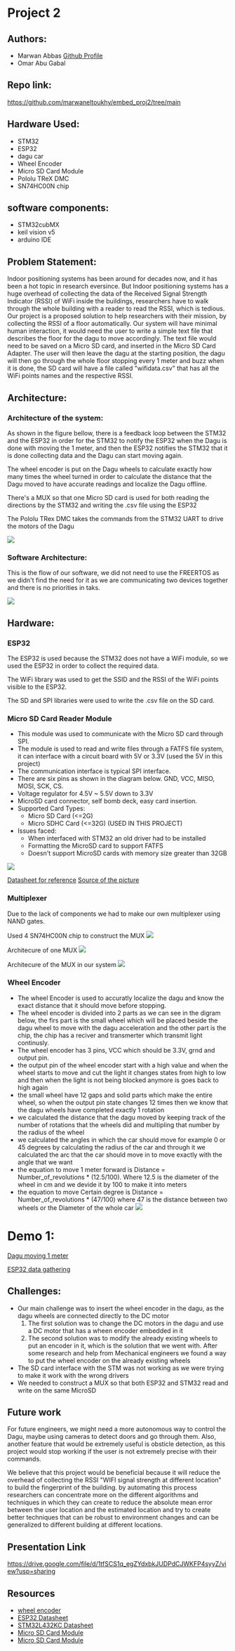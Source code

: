 # Project 2

## Authors: 
- Marwan Abbas        [Github Profile](https://github.com/marwaneltoukhy)
- Omar Abu Gabal

## Repo link:
https://github.com/marwaneltoukhy/embed_proj2/tree/main

## Hardware Used:
- STM32
- ESP32
- dagu car
- Wheel Encoder
- Micro SD Card Module
- Pololu TReX DMC
- SN74HC00N chip

## software components:
- STM32cubMX
- keil vision v5
- arduino IDE 

## Problem Statement: 

Indoor positioning systems has been around for decades now, and it has been a hot topic in research eversince. But Indoor positioning systems has a huge overhead of collecting the data of the Received Signal Strength Indicator (RSSI) of WiFi inside the buildings, researchers have to walk through the whole building with a reader to read the RSSI, which is tedious. Our project is a proposed solution to help researchers with their mission, by collecting the RSSI of a floor automatically. Our system will have minimal human interaction, it would need the user to write a simple text file that describes the floor for the dagu to move accordingly. The text file would need to be saved on a Micro SD card, and inserted in the Micro SD Card Adapter. The user will then leave the dagu at the starting position, the dagu will then go through the whole floor stopping every 1 meter and buzz when it is done, the SD card will have a file called "wifidata.csv" that has all the WiFi points names and the respective RSSI.

## Architecture:

### Architecture of the system:

As shown in the figure bellow, there is a feedback loop between the STM32 and the ESP32 in order for the STM32 to notify the ESP32 when the Dagu is done with moving the 1 meter, and then the ESP32 notifies the STM32 that it is done collecting data and the Dagu can start moving again.

The wheel encoder is put on the Dagu wheels to calculate exactly how many times the wheel turned in order to calculate the distance that the Dagu moved to have accurate readings and localize the Dagu offline.

There's a MUX so that one Micro SD card is used for both reading the directions by the STM32 and writing the .csv file using the ESP32

The Pololu TRex DMC takes the commands from the STM32 UART to drive the motors of the Dagu

![](https://github.com/marwaneltoukhy/embed_proj2/blob/main/media/architecture.png)

### Software Architecture:

This is the flow of our software, we did not need to use the FREERTOS as we didn't find the need for it as we are communicating two devices together and there is no priorities in taks.

![](https://github.com/marwaneltoukhy/embed_proj2/blob/main/archi_des.png)

<!-- ### Black box architecture:
![](https://github.com/marwaneltoukhy/embed_proj2/blob/main/black_box.png)

### Architecture of STM32 with dagu:
![](https://github.com/marwaneltoukhy/embed_proj2/blob/main/proto_desing_1.PNG) -->

## Hardware:

### ESP32

The ESP32 is used because the STM32 does not have a WiFi module, so we used the ESP32 in order to collect the required data. 

The WiFi library was used to get the SSID and the RSSI of the WiFi points visible to the ESP32.

The SD and SPI libraries were used to write the .csv file on the SD card.

### Micro SD Card Reader Module

- This module was used to communicate with the Micro SD card through SPI.
- The module is used to read and write files through a FATFS file system, it can interface with a circuit board with 5V or 3.3V (used the 5V in this project)
- The communication interface is typical SPI interface.
- There are six pins as shown in the diagram below. GND, VCC, MISO, MOSI, SCK, CS.
- Voltage regulator for 4.5V ~ 5.5V down to 3.3V
- MicroSD card connector, self bomb deck, easy card insertion.
- Supported Card Types:
  - Micro SD Card (<=2G)
  - Micro SDHC Card (<=32G) (USED IN THIS PROJECT)
- Issues faced:
  - When interfaced with STM32 an old driver had to be installed
  - Formatting the MicroSD card to support FATFS
  - Doesn't support MicroSD cards with memory size greater than 32GB

![](https://github.com/marwaneltoukhy/embed_proj2/blob/main/media/sd.png)

[Datasheet for reference](http://datalogger.pbworks.com/w/file/fetch/89507207/Datalogger%20-%20SD%20Memory%20Reader%20Datasheet.pdf)
[Source of the picture](https://lastminuteengineers.com/arduino-micro-sd-card-module-tutorial/)

### Multiplexer
Due to the lack of components we had to make our own multiplexer using NAND gates.

Used 4 SN74HC00N chip to construct the MUX
![](https://github.com/marwaneltoukhy/embed_proj2/blob/main/media/nand.png)

Architecure of one MUX
![](https://github.com/marwaneltoukhy/embed_proj2/blob/main/media/mux.png)

Architecure of the MUX in our system
![](https://github.com/marwaneltoukhy/embed_proj2/blob/main/media/mux_archi.png)

### Wheel Encoder

- The wheel Encoder is used to accuratly localize the dagu and know the exact distance that it should move before stopping. 
- The wheel encoder is divided into 2 parts as we can see in the digram below, the firs part is the small wheel which will be placed beside the dagu wheel to move with the dagu acceleration and the other part is the chip, the chip has a reciver and transmerter which transmit light continusly.
- The wheel encoder has 3 pins, VCC which should be 3.3V, grnd and output pin.
- the output pin of the wheel encoder start with a high value and when the wheel starts to move and cut the light it changes states from high to low and then when the light is not being blocked anymore is goes back to high again
- the small wheel have 12 gaps and solid parts which make the entire wheel, so when the output pin state changes 12 times then we know that the dagu wheels have completed exactly 1 rotation 
- we calculated the distance that the dagu moved by keeping track of the number of rotations that the wheels did and multipling that number by the radius of the wheel
- we calculated the angles in which the car should move for example 0 or 45 degrees by calculating the radius of the car and through it we calculated the arc that the car should move in to move exactly with the angle that we want  
- the equation to move 1 meter forward is Distance = Number_of_revolutions * (12.5/100). Where 12.5 is the diameter of the wheel in cm and we devide it by 100 to make it into meters
- the equation to move Certain degree is Distance = Number_of_revolutions * (47/100) where 47 is the distance between two wheels or the Diameter of the whole car
![](https://github.com/marwaneltoukhy/embed_proj2/blob/main/media/wheel_encoder.jpg)


# Demo 1:

[Dagu moving 1 meter](https://drive.google.com/file/d/1-ZOl79PqEXByu9dAtm5cUPRgDmWicd5Q/view?usp=sharing)

[ESP32 data gathering](https://drive.google.com/file/d/1Y1yaBVXY792gIeG7-uqBGNeryCGUzogs/view?usp=sharing)

## Challenges:

- Our main challenge was to insert the wheel encoder in the dagu, as the dagu wheels are connected directly to the DC motor
  1. The first solution was to change the DC motors in the dagu and use a DC motor that has a wheen encoder embedded in it
  2. The second solution was to modify the already existing wheels to put an encoder in it, which is the solution that we went with. After some research and help from Mechanical engineers we found a way to put the wheel encoder on the already existing wheels
- The SD card interface with the STM was not working as we were trying to make it work with the wrong drivers
- We needed to construct a MUX so that both ESP32 and STM32 read and write on the same MicroSD

## Future work
For future engineers, we might need a more autonomous way to control the Dagu, maybe using cameras to detect doors and go through them. Also, another feature that would be extremely useful is obsticle detection, as this project would stop working if the user is not extremely precise with their commands.

We believe that this project would be beneficial because it will reduce the overhead of collecting the RSSI "WIFI signal strength at different location" to build the fingerprint of the building. by automating this process researchers can concentrate more on the different algorithms and techniques in which they can create to reduce the absolute mean error between the user location and the estimated location and try to create better techniques that can be robust to environment changes and can be generalized to different building at different locations. 


## Presentation Link
https://drive.google.com/file/d/1tfSCS1q_egZYdxbkJUDPdCJWKFP4syyZ/view?usp=sharing

## Resources 

- [wheel encoder](https://www.electroschematics.com/motor-speed-sensor-module-circuit/)
- [ESP32 Datasheet](https://www.espressif.com/sites/default/files/documentation/esp32_datasheet_en.pdf)
- [STM32L432KC Datasheet](https://www.st.com/resource/en/datasheet/stm32l432kc.pdf)
- [Micro SD Card Module](https://5.imimg.com/data5/YP/WB/MY-1833510/micro-sd-card-module-for-arduino.pdf)
- [Micro SD Card Module](http://datalogger.pbworks.com/w/file/fetch/89507207/Datalogger%20-%20SD%20Memory%20Reader%20Datasheet.pdf)
